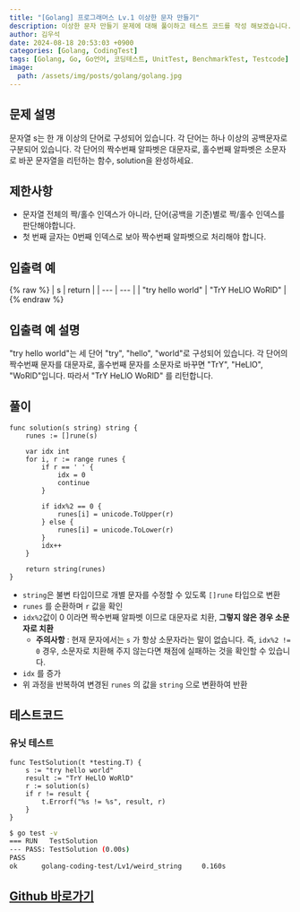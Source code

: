 ```yaml
---
title: "[Golang] 프로그래머스 Lv.1 이상한 문자 만들기"
description: 이상한 문자 만들기 문제에 대해 풀이하고 테스트 코드를 작성 해보겠습니다.
author: 김우석
date: 2024-08-18 20:53:03 +0900
categories: [Golang, CodingTest]
tags: [Golang, Go, Go언어, 코딩테스트, UnitTest, BenchmarkTest, Testcode]
image:
  path: /assets/img/posts/golang/golang.jpg
---
```


## 문제 설명
문자열 s는 한 개 이상의 단어로 구성되어 있습니다. 각 단어는 하나 이상의 공백문자로 구분되어 있습니다. 각 단어의 짝수번째 알파벳은 대문자로, 홀수번째 알파벳은 소문자로 바꾼 문자열을 리턴하는 함수, solution을 완성하세요.


## 제한사항
- 문자열 전체의 짝/홀수 인덱스가 아니라, 단어(공백을 기준)별로 짝/홀수 인덱스를 판단해야합니다.
- 첫 번째 글자는 0번째 인덱스로 보아 짝수번째 알파벳으로 처리해야 합니다.


## 입출력 예
{% raw %}
| s | return |
| --- | --- |
| "try hello world"	 | "TrY HeLlO WoRlD" |
{% endraw %}


## 입출력 예 설명

"try hello world"는 세 단어 "try", "hello", "world"로 구성되어 있습니다. 각 단어의 짝수번째 문자를 대문자로, 홀수번째 문자를 소문자로 바꾸면 "TrY", "HeLlO", "WoRlD"입니다. 따라서 "TrY HeLlO WoRlD" 를 리턴합니다.

## 풀이 
```golang
func solution(s string) string {
	runes := []rune(s)

	var idx int
	for i, r := range runes {
		if r == ' ' {
			idx = 0
			continue
		}

		if idx%2 == 0 {
			runes[i] = unicode.ToUpper(r)
		} else {
			runes[i] = unicode.ToLower(r)
		}
		idx++
	}

	return string(runes)
}
```

- `string`은 불변 타입이므로 개별 문자를 수정할 수 있도록 `[]rune` 타입으로 변환
- `runes` 를 순환하며 `r` 값을 확인
- `idx%2`값이 0 이라면 짝수번째 알파벳 이므로 대문자로 치환, **그렇지 않은 경우 소문자로 치환**
	- **주의사항** : 현재 문자에서는 `s` 가 항상 소문자라는 말이 없습니다. 즉, `idx%2 != 0` 경우, 소문자로 치환해 주지 않는다면 채점에 실패하는 것을 확인할 수 있습니다.
- `idx` 를 증가
- 위 과정을 반복하여 변경된 `runes` 의 값을 `string` 으로 변환하여 반환

## 테스트코드
### 유닛 테스트
```golang
func TestSolution(t *testing.T) {
	s := "try hello world"
	result := "TrY HeLlO WoRlD"
	r := solution(s)
	if r != result {
		t.Errorf("%s != %s", result, r)
	}
}
```

```bash
$ go test -v
=== RUN   TestSolution
--- PASS: TestSolution (0.00s)
PASS
ok      golang-coding-test/Lv1/weird_string     0.160s
```


## [Github 바로가기](https://github.com/kr-goos/coding-test-solutions/tree/master/programmers/Lv1/weird_string)